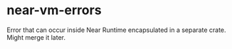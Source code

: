 # near-vm-errors

Error that can occur inside Near Runtime encapsulated in a separate crate. Might merge it later.

